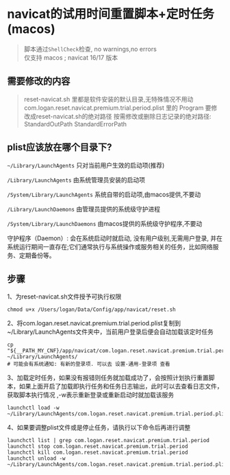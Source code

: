 # navicat的试用时间重置脚本+定时任务(macos)

> 脚本通过`ShellCheck`检查, no warnings,no errors  
> 仅支持 macos ; navicat 16/17 版本

## 需要修改的内容

> reset-navicat.sh 里都是软件安装的默认目录,无特殊情况不用动
> com.logan.reset.navicat.premium.trial.period.plist 里的 Program 要修改成reset-navicat.sh的绝对路径
> 按需修改或删除日志记录的绝对路径: StandardOutPath StandardErrorPath

## plist应该放在哪个目录下?

`~/Library/LaunchAgents`                只对当前用户生效的启动项(推荐)

`/Library/LaunchAgents`                 由系统管理员安装的启动项

`/System/Library/LaunchAgents`          系统自带的启动项,由macos提供,不要动

`/Library/LaunchDaemons`                由管理员提供的系统级守护进程

`/System/Library/LaunchDaemons`         由macos提供的系统级守护程序,不要动

守护程序（Daemon）: 会在系统启动时就启动, 没有用户级别,无需用户登录, 并在系统运行期间一直存在;它们通常执行与系统操作或服务相关的任务，比如网络服务、定期备份等。

## 步骤

1、为reset-navicat.sh文件授予可执行权限

```shell
chmod u+x /Users/logan/Data/Config/app/navicat/reset.sh
```

2、将com.logan.reset.navicat.premium.trial.period.plist复制到~/Library/LaunchAgents文件夹中，当前用户登录后便会自动加载该定时任务

```shell
cp "${__PATH_MY_CNF}/app/navicat/com.logan.reset.navicat.premium.trial.period.plist" ~/Library/LaunchAgents/
# 可能会有系统通知: 有新的登录项. 可以去 设置-通用-登录项 查看
```

3、加载定时任务，如果没有报错则任务就加载成功了，会按照计划执行重置脚本，如果上面开启了加载即执行任务和任务日志输出，此时可以去查看日志文件，获取脚本执行情况 ,-w表示重新登录或重新启动时就加载该服务

```shell
launchctl load -w ~/Library/LaunchAgents/com.logan.reset.navicat.premium.trial.period.plist
```

4、如果要调整plist文件或是停止任务，请执行以下命令后再进行调整

```shell
launchctl list | grep com.logan.reset.navicat.premium.trial.period
launchctl stop com.logan.reset.navicat.premium.trial.period
launchctl kill com.logan.reset.navicat.premium.trial.period
launchctl unload -w ~/Library/LaunchAgents/com.logan.reset.navicat.premium.trial.period.plist
```
